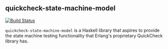## quickcheck-state-machine-model

[![Build Status](https://api.travis-ci.org/advancedtelematic/quickcheck-state-machine-model.svg?branch=master)](https://travis-ci.org/advancedtelematic/quickcheck-state-machine-model)

`quickcheck-state-machine-model` is a Haskell library that aspires to provide
the state machine testing functionality that Erlang's proprietary QuickCheck
library has.
